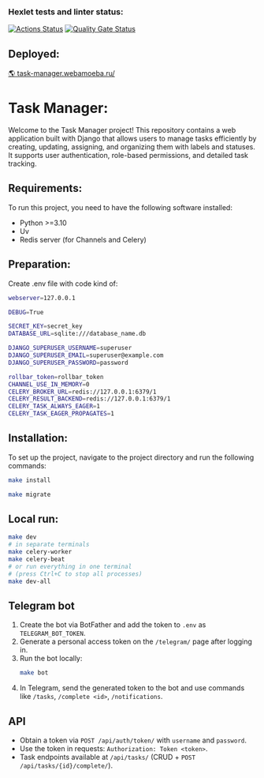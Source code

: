 ### Hexlet tests and linter status:
[![Actions Status](https://github.com/webAmoeba/python-project-52/actions/workflows/hexlet-check.yml/badge.svg)](https://github.com/webAmoeba/python-project-52/actions)
[![Quality Gate Status](https://sonarcloud.io/api/project_badges/measure?project=webAmoeba_python-project-52&metric=alert_status)](https://sonarcloud.io/summary/new_code?id=webAmoeba_python-project-52)

## Deployed:
[🌎 task-manager.webamoeba.ru/](https://task-manager.webamoeba.ru/)

# Task Manager:
Welcome to the Task Manager project! This repository contains a web application built with Django that allows users to manage tasks efficiently by creating, updating, assigning, and organizing them with labels and statuses. It supports user authentication, role-based permissions, and detailed task tracking.

## Requirements:
To run this project, you need to have the following software installed:
- Python >=3.10
- Uv
- Redis server (for Channels and Celery)

## Preparation:
Create .env file with code kind of:
```bash
webserver=127.0.0.1

DEBUG=True

SECRET_KEY=secret_key
DATABASE_URL=sqlite:///database_name.db

DJANGO_SUPERUSER_USERNAME=superuser
DJANGO_SUPERUSER_EMAIL=superuser@example.com
DJANGO_SUPERUSER_PASSWORD=password

rollbar_token=rollbar_token
CHANNEL_USE_IN_MEMORY=0
CELERY_BROKER_URL=redis://127.0.0.1:6379/1
CELERY_RESULT_BACKEND=redis://127.0.0.1:6379/1
CELERY_TASK_ALWAYS_EAGER=1
CELERY_TASK_EAGER_PROPAGATES=1
```

## Installation:
To set up the project, navigate to the project directory and run the following commands:
```bash
make install
```
```bash
make migrate
```

## Local run:
```bash
make dev
# in separate terminals
make celery-worker
make celery-beat
# or run everything in one terminal
# (press Ctrl+C to stop all processes)
make dev-all
```

## Telegram bot
1. Create the bot via BotFather and add the token to `.env` as `TELEGRAM_BOT_TOKEN`.
2. Generate a personal access token on the `/telegram/` page after logging in.
3. Run the bot locally:
   ```bash
   make bot
   ```
4. In Telegram, send the generated token to the bot and use commands like `/tasks`, `/complete <id>`, `/notifications`.

## API
- Obtain a token via `POST /api/auth/token/` with `username` and `password`.
- Use the token in requests: `Authorization: Token <token>`.
- Task endpoints available at `/api/tasks/` (CRUD + `POST /api/tasks/{id}/complete/`).
